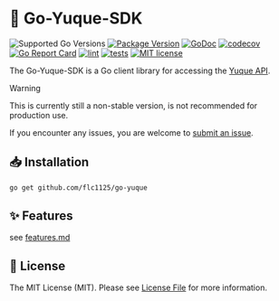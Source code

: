 # 🚀 Go-Yuque-SDK

![Supported Go Versions](https://img.shields.io/badge/Go-%3E%3D1.22-blue)
[![Package Version](https://badgen.net/github/release/flc1125/go-yuque/stable)](https://github.com/flc1125/go-yuque/releases)
[![GoDoc](https://pkg.go.dev/badge/github.com/flc1125/go-yuque)](https://pkg.go.dev/github.com/flc1125/go-yuque)
[![codecov](https://codecov.io/gh/flc1125/go-yuque/graph/badge.svg?token=Q9swL8mlGG)](https://codecov.io/gh/flc1125/go-yuque)
[![Go Report Card](https://goreportcard.com/badge/github.com/flc1125/go-yuque)](https://goreportcard.com/report/github.com/flc1125/go-yuque)
[![lint](https://github.com/flc1125/go-yuque/actions/workflows/lint.yml/badge.svg)](https://github.com/flc1125/go-yuque/actions/workflows/lint.yml)
[![tests](https://github.com/flc1125/go-yuque/actions/workflows/test.yml/badge.svg)](https://github.com/flc1125/go-yuque/actions/workflows/test.yml)
[![MIT license](https://img.shields.io/badge/license-MIT-brightgreen.svg)](https://opensource.org/licenses/MIT)

The Go-Yuque-SDK is a Go client library for accessing the [Yuque API](https://www.yuque.com/).

> [!WARNING]  
> 
> This is currently still a non-stable version, is not recommended for production use.

If you encounter any issues, you are welcome to [submit an issue](https://github.com/flc1125/go-yuque/issues/new).

## 📥 Installation

```bash
go get github.com/flc1125/go-yuque
```

## ✨ Features

see [features.md](features.md)

## 📜 License

The MIT License (MIT). Please see [License File](LICENSE) for more information.